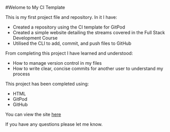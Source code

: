 #Welome to My CI Template

This is my first project file and repository. In it I have:

- Created a repository using the CI template for GitPod
- Created a simple website detailing the streams covered in the Full Stack Development Course
- Utilised the CLI to add, commit, and push files to GitHub

From completing this project I have learned and understood:
- How to manage version control in my files
- How to write clear, concise commits for another user to understand my process

This project has been completed using:

- HTML
- GitPod
- GitHub

You can view the site [here](https://bazmac81.github.io/my-ci-template/)

If you have any questions please let me know.